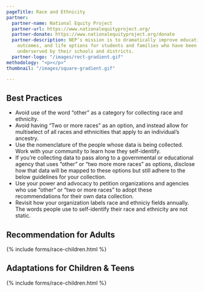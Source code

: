 ```yaml
---
pageTitle: Race and Ethnicity
partner:
  partner-name: National Equity Project
  partner-url: https://www.nationalequityproject.org/
  partner-donate: https://www.nationalequityproject.org/donate
  partner-description: NEP’s mission is to dramatically improve educational experiences,
    outcomes, and life options for students and families who have been historically
    underserved by their schools and districts.
  partner-logo: "/images/rect-gradient.gif"
methodology: "<p></p>"
thumbnail: "/images/square-gradient.gif"

---
```

## Best Practices

* Avoid use of the word “other” as a category for collecting race and ethnicity. 
* Avoid having “Two or more races” as an option, and instead allow for multiselect of all races and ethnicities that apply to an individual’s ancestry. 
* Use the nomenclature of the people whose data is being collected. Work with your community to learn how they self-identify.
* If you’re collecting data to pass along to a governmental or educational agency that uses “other” or “two more more races” as options, disclose how that data will be mapped to these options but still adhere to the below guidelines for your collection. 
* Use your power and advocacy to petition organizations and agencies who use “other” or “two or more races” to adopt these recommendations for their own data collection. 
* Revisit how your organization labels race and ethniciy fields annually. The words people use to self-identify their race and ethnicity are not static.

## Recommendation for Adults

{% include forms/race-children.html %}

## Adaptations for Children & Teens

{% include forms/race-children.html %}